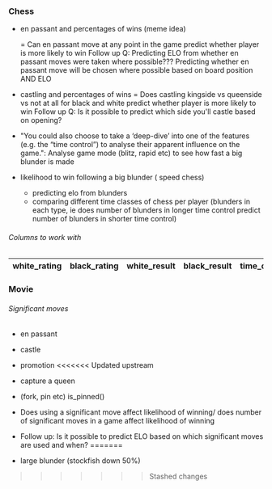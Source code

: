 ### Chess
- en passant and percentages of wins (meme idea)

    = Can en passant move at any point in the game predict whether player is more likely to win
    Follow up Q: Predicting ELO from whether en passant moves were taken where possible???
        Predicting whether en passant move will be chosen where possible based on board position AND ELO
- castling and percentages of wins
    = Does castling kingside vs queenside vs not at all for black and white predict whether player is more likely to win
    Follow up Q: Is it possible to predict which side you'll castle based on opening?
- "You could also choose to take a ‘deep-dive’ into one of the features (e.g. the “time control”) to
analyse their apparent influence on the game.": Analyse game mode (blitz, rapid etc) to see how fast a big blunder is made

- likelihood to win following a big blunder ( speed chess)
    - predicting elo from blunders
    - comparing different time classes of chess per player (blunders in each type, ie does number of blunders in longer time control predict number of blunders in shorter time control)

###### Columns to work with
| white_rating | black_rating | white_result | black_result | time_class | time_control | rules | rated | fen | pgn
| - | - | - | - | - | - | - | - | - | - |

### Movie


###### Significant moves
- en passant
- castle
- promotion
<<<<<<< Updated upstream
- capture a queen
- (fork, pin etc) is_pinned()

- Does using a significant move affect likelihood of winning/ does number of significant moves
in a game affect likelihood of winning

- Follow up: Is it possible to predict ELO based on which significant moves are used and when?
=======
- large blunder (stockfish down 50%)
>>>>>>> Stashed changes

